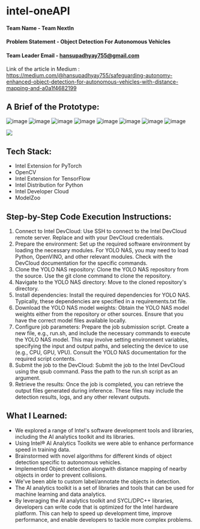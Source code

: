 # intel-oneAPI

#### Team Name - Team NextIn
#### Problem Statement -  Object Detection For Autonomous Vehicles
#### Team Leader Email - hansupadhyay755@gmail.com
Link of the article in Medium : https://medium.com/@hansupadhyay755/safeguarding-autonomy-enhanced-object-detection-for-autonomous-vehicles-with-distance-mapping-and-a0a1f4682199

## A Brief of the Prototype:
  ![image](https://github.com/hansupadhyay007/intel-oneAPI/assets/112337432/6b9127fb-1160-4916-9596-c603b143fc9a)
![image](https://github.com/hansupadhyay007/intel-oneAPI/assets/112337432/dcda3486-7f76-4e73-98d7-82fd4b37fede)
![image](https://github.com/hansupadhyay007/intel-oneAPI/assets/112337432/4c949825-6e71-4653-98c8-afd9bcb3f022)
![image](https://github.com/hansupadhyay007/intel-oneAPI/assets/112337432/c0992d3b-275d-4d45-81ba-d1863813ea73)
![image](https://github.com/hansupadhyay007/intel-oneAPI/assets/112337432/060ec4bd-cf52-49c1-8148-f3a6f634b6ce)
![image](https://github.com/hansupadhyay007/intel-oneAPI/assets/112337432/9589fb7b-fac7-4b7b-84f7-0c291c0ce9e6)
![image](https://github.com/hansupadhyay007/intel-oneAPI/assets/112337432/0bc58bb1-0772-43e8-86ec-c32c49549a42)
![image](https://github.com/hansupadhyay007/intel-oneAPI/assets/112337432/650604ee-99ee-4c1a-b31c-3e2b0d409d22)

 ![](https://github.com/hansupadhyay007/intel-oneAPI/C:\Users\hansu\Downloads\ambulancevideo_gif.gif)
  
## Tech Stack: 
   + Intel Extension for PyTorch
   + OpenCV
   + Intel Extension for TensorFlow
   + Intel Distribution for Python
   + Intel Developer Cloud
   + ModelZoo
   
   
## Step-by-Step Code Execution Instructions:
 1. Connect to Intel DevCloud: Use SSH to connect to the Intel DevCloud remote server. Replace <username> and <hostname> with your DevCloud credentials.
 2. Prepare the environment: Set up the required software environment by loading the necessary modules. For YOLO NAS, you may need to load Python, OpenVINO, and     other relevant modules. Check with the DevCloud documentation for the specific commands.
 3. Clone the YOLO NAS repository: Clone the YOLO NAS repository from the source. Use the git clone command to clone the repository.
 4. Navigate to the YOLO NAS directory: Move to the cloned repository's directory.
 5. Install dependencies: Install the required dependencies for YOLO NAS. Typically, these dependencies are specified in a requirements.txt file.
 6. Download the YOLO NAS model weights: Obtain the YOLO NAS model weights either from the repository or other sources. Ensure that you have the correct model    files available locally.
 7. Configure job parameters: Prepare the job submission script. Create a new file, e.g., run.sh, and include the necessary commands to execute the YOLO NAS model. This may involve setting environment variables, specifying the input and output paths, and selecting the device to use (e.g., CPU, GPU, VPU). Consult the YOLO NAS documentation for the required script contents.
 8. Submit the job to the DevCloud: Submit the job to the Intel DevCloud using the qsub command. Pass the path to the run.sh script as an argument.
 9. Retrieve the results: Once the job is completed, you can retrieve the output files generated during inference. These files may include the detection results, logs, and any other relevant outputs. 
  
## What I Learned:
   + We explored a range of Intel's software development tools and libraries, including the AI analytics toolkit and its libraries.
   + Using Intel® AI Analytics Toolkits we were able to enhance performance speed in training data.
   + Brainstormed with novel algorithms for different kinds of object detection specific to autonomous vehicles.
   + Implemented Object detection alongwith distance mapping of nearby objects in order to prevent collisions.
   + We've been able to custom label/annotate the objects in detection.
   + The AI analytics toolkit is a set of libraries and tools that can be used for machine learning and data analytics.
   + By leveraging the AI analytics toolkit and SYCL/DPC++ libraries, developers can write code that is optimized for the Intel hardware platform. This can help to speed up development time, improve performance, and enable developers to tackle more complex problems.
